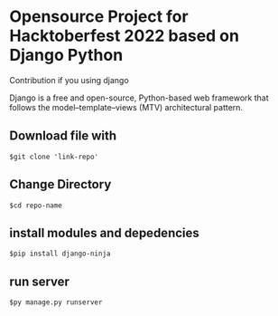 # Opensource Project for Hacktoberfest 2022 based on Django Python

Contribution if you using django

Django is a free and open-source, Python-based web framework that follows the model–template–views (MTV) architectural pattern.

## Download file with
```
$git clone 'link-repo'
```
## Change Directory
```
$cd repo-name
```
## install modules and depedencies
```
$pip install django-ninja
```
## run server
```
$py manage.py runserver
```
